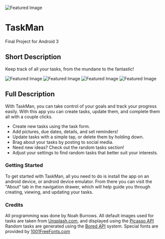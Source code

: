 ![Featured Image](https://github.com/noahburrows/TaskMan/blob/main/featuredimage.png?raw=true)

# TaskMan
 Final Project for Android 3
 
 ## Short Description
 Keep track of all your tasks, from the mundane to the fantastic!
 
![Featured Image](https://github.com/noahburrows/TaskMan/blob/main/Screenshot_20230613_145415.png?raw=true)
![Featured Image](https://github.com/noahburrows/TaskMan/blob/main/Screenshot_20230613_145507.png?raw=true)
![Featured Image](https://github.com/noahburrows/TaskMan/blob/main/Screenshot_20230613_145720.png?raw=true)
![Featured Image](https://github.com/noahburrows/TaskMan/blob/main/Screenshot_20230613_145745.png?raw=true)
 
 ## Full Description
 With TaskMan, you can take control of your goals and track your progress easily. With this app you can create tasks, update them, and complete them all with a couple clicks.
* Create new tasks using the task form.
* Add pictures, due dates, details, and set reminders!
* Update tasks with a simple tap, or delete them by holding down.
* Brag about your tasks by posting to social media.
* Need new ideas? Check out the random tasks section!
* Adjust your settings to find random tasks that better suit your interests.

### Getting Started
To get started with TaskMan, all you need to do is install the app on an android device, or android device emulator. From there you can visit the "About" tab in the navigation drawer, which will help guide you through creating, viewing, and updating your tasks.

### Credits
All programming was done by Noah Burrows.
All default images used for tasks are taken from [Unsplash.com](https://unsplash.com/), and displayed using the [Picasso API](https://square.github.io/picasso/)
Random tasks are generated using the [Bored API](https://www.boredapi.com/) system.
Special fonts are provided by [1001FreeFonts.com](https://www.1001freefonts.com/)
